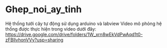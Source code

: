 # Ghep_noi_ay_tinh
Hệ thống tưới cây tự động sử dụng arduino và labview
Video mô phỏng hệ thống được thực hiện trong video dưới đây:
https://drive.google.com/drive/folders/1W_xrn8wEkVdPwAqd1t0-zFBllvhonVVy?usp=sharing
